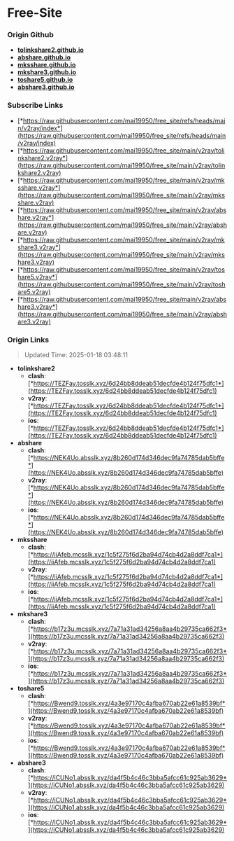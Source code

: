 # Free-Site

### Origin Github

- [**tolinkshare2.github.io**](https://github.com/tolinkshare2/tolinkshare2.github.io)
- [**abshare.github.io**](https://github.com/abshare/abshare.github.io)
- [**mksshare.github.io**](https://github.com/mksshare/mksshare.github.io)
- [**mkshare3.github.io**](https://github.com/mkshare3/mkshare3.github.io)
- [**toshare5.github.io**](https://github.com/toshare5/toshare5.github.io)
- [**abshare3.github.io**](https://github.com/abshare3/abshare3.github.io)

### Subscribe Links

- [*https://raw.githubusercontent.com/mai19950/free_site/refs/heads/main/v2ray/index*](https://raw.githubusercontent.com/mai19950/free_site/refs/heads/main/v2ray/index)
- [*https://raw.githubusercontent.com/mai19950/free_site/main/v2ray/tolinkshare2.v2ray*](https://raw.githubusercontent.com/mai19950/free_site/main/v2ray/tolinkshare2.v2ray)
- [*https://raw.githubusercontent.com/mai19950/free_site/main/v2ray/mksshare.v2ray*](https://raw.githubusercontent.com/mai19950/free_site/main/v2ray/mksshare.v2ray)
- [*https://raw.githubusercontent.com/mai19950/free_site/main/v2ray/abshare.v2ray*](https://raw.githubusercontent.com/mai19950/free_site/main/v2ray/abshare.v2ray)
- [*https://raw.githubusercontent.com/mai19950/free_site/main/v2ray/mkshare3.v2ray*](https://raw.githubusercontent.com/mai19950/free_site/main/v2ray/mkshare3.v2ray)
- [*https://raw.githubusercontent.com/mai19950/free_site/main/v2ray/toshare5.v2ray*](https://raw.githubusercontent.com/mai19950/free_site/main/v2ray/toshare5.v2ray)
- [*https://raw.githubusercontent.com/mai19950/free_site/main/v2ray/abshare3.v2ray*](https://raw.githubusercontent.com/mai19950/free_site/main/v2ray/abshare3.v2ray)

### Origin Links

> Updated Time: 2025-01-18 03:48:11

- **tolinkshare2**
  - **clash**: [*https://TEZFay.tosslk.xyz/6d24bb8ddeab51decfde4b124f75dfc1*](https://TEZFay.tosslk.xyz/6d24bb8ddeab51decfde4b124f75dfc1)
  - **v2ray**: [*https://TEZFay.tosslk.xyz/6d24bb8ddeab51decfde4b124f75dfc1*](https://TEZFay.tosslk.xyz/6d24bb8ddeab51decfde4b124f75dfc1)
  - **ios**: [*https://TEZFay.tosslk.xyz/6d24bb8ddeab51decfde4b124f75dfc1*](https://TEZFay.tosslk.xyz/6d24bb8ddeab51decfde4b124f75dfc1)
- **abshare**
  - **clash**: [*https://NEK4Uo.absslk.xyz/8b260d174d346dec9fa74785dab5bffe*](https://NEK4Uo.absslk.xyz/8b260d174d346dec9fa74785dab5bffe)
  - **v2ray**: [*https://NEK4Uo.absslk.xyz/8b260d174d346dec9fa74785dab5bffe*](https://NEK4Uo.absslk.xyz/8b260d174d346dec9fa74785dab5bffe)
  - **ios**: [*https://NEK4Uo.absslk.xyz/8b260d174d346dec9fa74785dab5bffe*](https://NEK4Uo.absslk.xyz/8b260d174d346dec9fa74785dab5bffe)
- **mksshare**
  - **clash**: [*https://iiAfeb.mcsslk.xyz/1c5f275f6d2ba94d74cb4d2a8ddf7ca1*](https://iiAfeb.mcsslk.xyz/1c5f275f6d2ba94d74cb4d2a8ddf7ca1)
  - **v2ray**: [*https://iiAfeb.mcsslk.xyz/1c5f275f6d2ba94d74cb4d2a8ddf7ca1*](https://iiAfeb.mcsslk.xyz/1c5f275f6d2ba94d74cb4d2a8ddf7ca1)
  - **ios**: [*https://iiAfeb.mcsslk.xyz/1c5f275f6d2ba94d74cb4d2a8ddf7ca1*](https://iiAfeb.mcsslk.xyz/1c5f275f6d2ba94d74cb4d2a8ddf7ca1)
- **mkshare3**
  - **clash**: [*https://b17z3u.mcsslk.xyz/7a71a31ad34256a8aa4b29735ca662f3*](https://b17z3u.mcsslk.xyz/7a71a31ad34256a8aa4b29735ca662f3)
  - **v2ray**: [*https://b17z3u.mcsslk.xyz/7a71a31ad34256a8aa4b29735ca662f3*](https://b17z3u.mcsslk.xyz/7a71a31ad34256a8aa4b29735ca662f3)
  - **ios**: [*https://b17z3u.mcsslk.xyz/7a71a31ad34256a8aa4b29735ca662f3*](https://b17z3u.mcsslk.xyz/7a71a31ad34256a8aa4b29735ca662f3)
- **toshare5**
  - **clash**: [*https://Bwend9.tosslk.xyz/4a3e97170c4afba670ab22e61a8539bf*](https://Bwend9.tosslk.xyz/4a3e97170c4afba670ab22e61a8539bf)
  - **v2ray**: [*https://Bwend9.tosslk.xyz/4a3e97170c4afba670ab22e61a8539bf*](https://Bwend9.tosslk.xyz/4a3e97170c4afba670ab22e61a8539bf)
  - **ios**: [*https://Bwend9.tosslk.xyz/4a3e97170c4afba670ab22e61a8539bf*](https://Bwend9.tosslk.xyz/4a3e97170c4afba670ab22e61a8539bf)
- **abshare3**
  - **clash**: [*https://iCUNo1.absslk.xyz/da4f5b4c46c3bba5afcc61c925ab3629*](https://iCUNo1.absslk.xyz/da4f5b4c46c3bba5afcc61c925ab3629)
  - **v2ray**: [*https://iCUNo1.absslk.xyz/da4f5b4c46c3bba5afcc61c925ab3629*](https://iCUNo1.absslk.xyz/da4f5b4c46c3bba5afcc61c925ab3629)
  - **ios**: [*https://iCUNo1.absslk.xyz/da4f5b4c46c3bba5afcc61c925ab3629*](https://iCUNo1.absslk.xyz/da4f5b4c46c3bba5afcc61c925ab3629)
